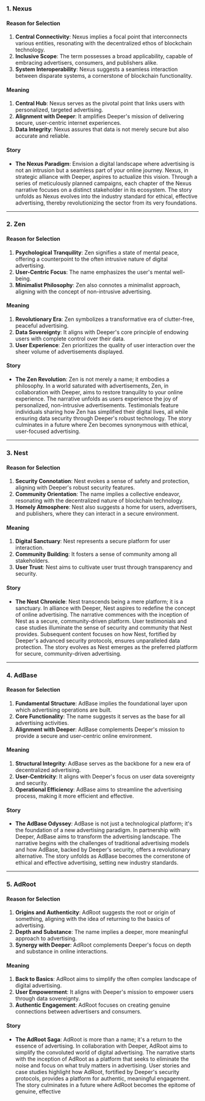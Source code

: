 ### 1. Nexus

#### Reason for Selection
1. **Central Connectivity**: Nexus implies a focal point that interconnects various entities, resonating with the decentralized ethos of blockchain technology.
2. **Inclusive Scope**: The term possesses a broad applicability, capable of embracing advertisers, consumers, and publishers alike.
3. **System Interoperability**: Nexus suggests a seamless interaction between disparate systems, a cornerstone of blockchain functionality.

#### Meaning
1. **Central Hub**: Nexus serves as the pivotal point that links users with personalized, targeted advertising.
2. **Alignment with Deeper**: It amplifies Deeper's mission of delivering secure, user-centric internet experiences.
3. **Data Integrity**: Nexus assures that data is not merely secure but also accurate and reliable.

#### Story
- **The Nexus Paradigm**: Envision a digital landscape where advertising is not an intrusion but a seamless part of your online journey. Nexus, in strategic alliance with Deeper, aspires to actualize this vision. Through a series of meticulously planned campaigns, each chapter of the Nexus narrative focuses on a distinct stakeholder in its ecosystem. The story unfolds as Nexus evolves into the industry standard for ethical, effective advertising, thereby revolutionizing the sector from its very foundations.

---

### 2. Zen

#### Reason for Selection
1. **Psychological Tranquility**: Zen signifies a state of mental peace, offering a counterpoint to the often intrusive nature of digital advertising.
2. **User-Centric Focus**: The name emphasizes the user's mental well-being.
3. **Minimalist Philosophy**: Zen also connotes a minimalist approach, aligning with the concept of non-intrusive advertising.

#### Meaning
1. **Revolutionary Era**: Zen symbolizes a transformative era of clutter-free, peaceful advertising.
2. **Data Sovereignty**: It aligns with Deeper's core principle of endowing users with complete control over their data.
3. **User Experience**: Zen prioritizes the quality of user interaction over the sheer volume of advertisements displayed.

#### Story
- **The Zen Revolution**: Zen is not merely a name; it embodies a philosophy. In a world saturated with advertisements, Zen, in collaboration with Deeper, aims to restore tranquility to your online experience. The narrative unfolds as users experience the joy of personalized, non-intrusive advertisements. Testimonials feature individuals sharing how Zen has simplified their digital lives, all while ensuring data security through Deeper's robust technology. The story culminates in a future where Zen becomes synonymous with ethical, user-focused advertising.

---

### 3. Nest

#### Reason for Selection
1. **Security Connotation**: Nest evokes a sense of safety and protection, aligning with Deeper's robust security features.
2. **Community Orientation**: The name implies a collective endeavor, resonating with the decentralized nature of blockchain technology.
3. **Homely Atmosphere**: Nest also suggests a home for users, advertisers, and publishers, where they can interact in a secure environment.

#### Meaning
1. **Digital Sanctuary**: Nest represents a secure platform for user interaction.
2. **Community Building**: It fosters a sense of community among all stakeholders.
3. **User Trust**: Nest aims to cultivate user trust through transparency and security.

#### Story
- **The Nest Chronicle**: Nest transcends being a mere platform; it is a sanctuary. In alliance with Deeper, Nest aspires to redefine the concept of online advertising. The narrative commences with the inception of Nest as a secure, community-driven platform. User testimonials and case studies illuminate the sense of security and community that Nest provides. Subsequent content focuses on how Nest, fortified by Deeper's advanced security protocols, ensures unparalleled data protection. The story evolves as Nest emerges as the preferred platform for secure, community-driven advertising.

---

### 4. AdBase

#### Reason for Selection
1. **Fundamental Structure**: AdBase implies the foundational layer upon which advertising operations are built.
2. **Core Functionality**: The name suggests it serves as the base for all advertising activities.
3. **Alignment with Deeper**: AdBase complements Deeper's mission to provide a secure and user-centric online environment.

#### Meaning
1. **Structural Integrity**: AdBase serves as the backbone for a new era of decentralized advertising.
2. **User-Centricity**: It aligns with Deeper's focus on user data sovereignty and security.
3. **Operational Efficiency**: AdBase aims to streamline the advertising process, making it more efficient and effective.

#### Story
- **The AdBase Odyssey**: AdBase is not just a technological platform; it's the foundation of a new advertising paradigm. In partnership with Deeper, AdBase aims to transform the advertising landscape. The narrative begins with the challenges of traditional advertising models and how AdBase, backed by Deeper's security, offers a revolutionary alternative. The story unfolds as AdBase becomes the cornerstone of ethical and effective advertising, setting new industry standards.

---

### 5. AdRoot

#### Reason for Selection
1. **Origins and Authenticity**: AdRoot suggests the root or origin of something, aligning with the idea of returning to the basics of advertising.
2. **Depth and Substance**: The name implies a deeper, more meaningful approach to advertising.
3. **Synergy with Deeper**: AdRoot complements Deeper's focus on depth and substance in online interactions.

#### Meaning
1. **Back to Basics**: AdRoot aims to simplify the often complex landscape of digital advertising.
2. **User Empowerment**: It aligns with Deeper's mission to empower users through data sovereignty.
3. **Authentic Engagement**: AdRoot focuses on creating genuine connections between advertisers and consumers.

#### Story
- **The AdRoot Saga**: AdRoot is more than a name; it's a return to the essence of advertising. In collaboration with Deeper, AdRoot aims to simplify the convoluted world of digital advertising. The narrative starts with the inception of AdRoot as a platform that seeks to eliminate the noise and focus on what truly matters in advertising. User stories and case studies highlight how AdRoot, fortified by Deeper's security protocols, provides a platform for authentic, meaningful engagement. The story culminates in a future where AdRoot becomes the epitome of genuine, effective
